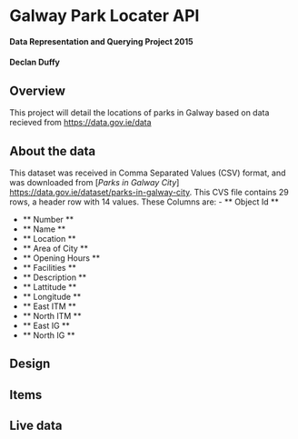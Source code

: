 # Galway Park Locater API
#### Data Representation and Querying Project 2015
#### Declan Duffy
## Overview
This project will detail the locations of parks in Galway based on data recieved from https://data.gov.ie/data
## About the data
This dataset was received in Comma Separated Values (CSV) format, and was downloaded from [*Parks in Galway City*] https://data.gov.ie/dataset/parks-in-galway-city. This CVS file contains 29 rows, a header row with 14 values. These Columns are: - ** Object Id **
- ** Number **
- ** Name **
-  ** Location **
-  ** Area of City **
-  ** Opening Hours **
-  ** Facilities **
-  ** Description **
-  ** Lattitude **
-  ** Longitude **
-  ** East ITM **
-  ** North ITM **
-  ** East IG **
-  ** North IG **

## Design

## Items

## Live data
